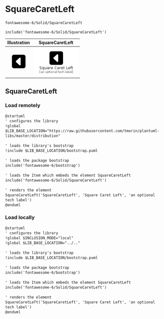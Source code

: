 # SquareCaretLeft


```text
fontawesome-6/Solid/SquareCaretLeft
```

```text
include('fontawesome-6/Solid/SquareCaretLeft')
```



| Illustration | SquareCaretLeft |
| :---: | :---: |
| ![illustration for Illustration](../../fontawesome-6/Solid/SquareCaretLeft.png) | ![illustration for SquareCaretLeft](../../fontawesome-6/Solid/SquareCaretLeft.Local.png) |




## SquareCaretLeft

### Load remotely
```plantuml
@startuml
' configures the library
!global $LIB_BASE_LOCATION="https://raw.githubusercontent.com/tmorin/plantuml-libs/master/distribution"

' loads the library's bootstrap
!include $LIB_BASE_LOCATION/bootstrap.puml

' loads the package bootstrap
include('fontawesome-6/bootstrap')

' loads the Item which embeds the element SquareCaretLeft
include('fontawesome-6/Solid/SquareCaretLeft')

' renders the element
SquareCaretLeft('SquareCaretLeft', 'Square Caret Left', 'an optional tech label')
@enduml
```

### Load locally
```plantuml
@startuml
' configures the library
!global $INCLUSION_MODE="local"
!global $LIB_BASE_LOCATION="../.."

' loads the library's bootstrap
!include $LIB_BASE_LOCATION/bootstrap.puml

' loads the package bootstrap
include('fontawesome-6/bootstrap')

' loads the Item which embeds the element SquareCaretLeft
include('fontawesome-6/Solid/SquareCaretLeft')

' renders the element
SquareCaretLeft('SquareCaretLeft', 'Square Caret Left', 'an optional tech label')
@enduml
```


